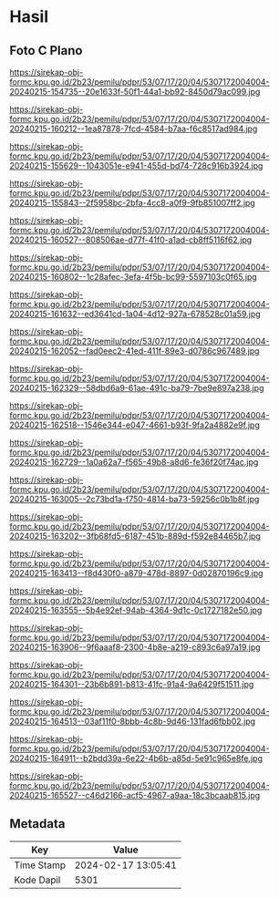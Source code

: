 # Hasil

## Foto C Plano

https://sirekap-obj-formc.kpu.go.id/2b23/pemilu/pdpr/53/07/17/20/04/5307172004004-20240215-154735--20e1633f-50f1-44a1-bb92-8450d79ac099.jpg

https://sirekap-obj-formc.kpu.go.id/2b23/pemilu/pdpr/53/07/17/20/04/5307172004004-20240215-160212--1ea87878-7fcd-4584-b7aa-f6c8517ad984.jpg

https://sirekap-obj-formc.kpu.go.id/2b23/pemilu/pdpr/53/07/17/20/04/5307172004004-20240215-155629--1043051e-e941-455d-bd74-728c916b3924.jpg

https://sirekap-obj-formc.kpu.go.id/2b23/pemilu/pdpr/53/07/17/20/04/5307172004004-20240215-155843--2f5958bc-2bfa-4cc8-a0f9-9fb851007ff2.jpg

https://sirekap-obj-formc.kpu.go.id/2b23/pemilu/pdpr/53/07/17/20/04/5307172004004-20240215-160527--808506ae-d77f-41f0-a1ad-cb8ff5116f62.jpg

https://sirekap-obj-formc.kpu.go.id/2b23/pemilu/pdpr/53/07/17/20/04/5307172004004-20240215-160802--1c28afec-3efa-4f5b-bc99-5597103c0f65.jpg

https://sirekap-obj-formc.kpu.go.id/2b23/pemilu/pdpr/53/07/17/20/04/5307172004004-20240215-161632--ed3641cd-1a04-4d12-927a-678528c01a59.jpg

https://sirekap-obj-formc.kpu.go.id/2b23/pemilu/pdpr/53/07/17/20/04/5307172004004-20240215-162052--fad0eec2-41ed-411f-89e3-d0786c967489.jpg

https://sirekap-obj-formc.kpu.go.id/2b23/pemilu/pdpr/53/07/17/20/04/5307172004004-20240215-162329--58dbd6a9-61ae-491c-ba79-7be9e897a238.jpg

https://sirekap-obj-formc.kpu.go.id/2b23/pemilu/pdpr/53/07/17/20/04/5307172004004-20240215-162518--1546e344-e047-4661-b93f-9fa2a4882e9f.jpg

https://sirekap-obj-formc.kpu.go.id/2b23/pemilu/pdpr/53/07/17/20/04/5307172004004-20240215-162729--1a0a62a7-f565-49b8-a8d6-fe36f20f74ac.jpg

https://sirekap-obj-formc.kpu.go.id/2b23/pemilu/pdpr/53/07/17/20/04/5307172004004-20240215-163005--2c73bd1a-f750-4814-ba73-59256c0b1b8f.jpg

https://sirekap-obj-formc.kpu.go.id/2b23/pemilu/pdpr/53/07/17/20/04/5307172004004-20240215-163202--3fb68fd5-6187-451b-889d-f592e84465b7.jpg

https://sirekap-obj-formc.kpu.go.id/2b23/pemilu/pdpr/53/07/17/20/04/5307172004004-20240215-163413--f8d430f0-a879-478d-8897-0d02870196c9.jpg

https://sirekap-obj-formc.kpu.go.id/2b23/pemilu/pdpr/53/07/17/20/04/5307172004004-20240215-163555--5b4e92ef-94ab-4364-9d1c-0c1727182e50.jpg

https://sirekap-obj-formc.kpu.go.id/2b23/pemilu/pdpr/53/07/17/20/04/5307172004004-20240215-163906--9f6aaaf8-2300-4b8e-a219-c893c6a97a19.jpg

https://sirekap-obj-formc.kpu.go.id/2b23/pemilu/pdpr/53/07/17/20/04/5307172004004-20240215-164301--23b6b891-b813-41fc-91a4-9a6429f51511.jpg

https://sirekap-obj-formc.kpu.go.id/2b23/pemilu/pdpr/53/07/17/20/04/5307172004004-20240215-164513--03af11f0-8bbb-4c8b-9d46-131fad6fbb02.jpg

https://sirekap-obj-formc.kpu.go.id/2b23/pemilu/pdpr/53/07/17/20/04/5307172004004-20240215-164911--b2bdd39a-6e22-4b6b-a85d-5e91c965e8fe.jpg

https://sirekap-obj-formc.kpu.go.id/2b23/pemilu/pdpr/53/07/17/20/04/5307172004004-20240215-165527--c46d2166-acf5-4967-a9aa-18c3bcaab815.jpg


## Metadata

| Key        | Value               |
| ---------- | ------------------- |
| Time Stamp | 2024-02-17 13:05:41 |
| Kode Dapil | 5301                |



